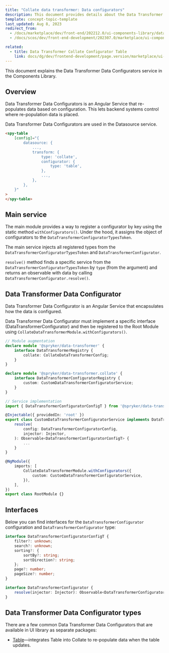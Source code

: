 ```yaml
---
title: "Collate data transformer: Data configurators"
description: This document provides details about the Data Transformer Data Configurators service in the Components Library.
template: concept-topic-template
last_updated: Aug 8, 2023
redirect_from:
  - /docs/marketplace/dev/front-end/202212.0/ui-components-library/data-transformers/collate/data-configurators/
  - /docs/scos/dev/front-end-development/202307.0/marketplace/ui-components-library/data-transformers/data-transformer-collate/collate-data-transformer-data-configurators/collate-data-transformer-data-configurators.html

related:
  - title: Data Transformer Collate Configurator Table
    link: docs/dg/dev/frontend-development/page.version/marketplace/ui-components-library/data-transformers/data-transformer-collate/collate-data-transformer-data-configurators/collate-data-transformer-table-configurator.html
---
```


This document explains the Data Transformer Data Configurators service in the Components Library.

## Overview

Data Transformer Data Configurators is an Angular Service that re-populates data based on configuration. This lets backend systems control where re-population data is placed.

Data Transformer Data Configurators are used in the Datasource service.

```html
<spy-table
    [config]="{
        datasource: {
            ...,                                                
            transform: {
                type: 'collate',
                configurator: {
                    type: 'table',
                },
                ...,
            },
        },
    }"
>
</spy-table>
```

## Main service

The main module provides a way to register a configurator by key using the static method `withConfigurators()`. Under the hood, it assigns the object of configurators to the `DataTransformerConfiguratorTypesToken`.

The main service injects all registered types from the `DataTransformerConfiguratorTypesToken` and `DataTransformerConfigurator`.

`resolve()` method finds a specific service from the `DataTransformerConfiguratorTypesToken` by `type` (from the argument) and returns an observable with data by calling `DataTransformerConfigurator.resolve()`.

## Data Transformer Data Configurator

Data Transformer Data Configurator is an Angular Service that encapsulates how the data is configured.

Data Transformer Data Configurator must implement a specific interface (DataTransformerConfigurator) and then be registered to the Root Module using `CollateDataTransformerModule.withConfigurators()`.

```ts
// Module augmentation
declare module '@spryker/data-transformer' {
    interface DataTransformerRegistry {
        collate: CollateDataTransformerConfig;
    }
}

declare module '@spryker/data-transformer.collate' {
    interface DataTransformerConfiguratorRegistry {
        custom: CustomDataTransformerConfiguratorService;
    }
}

// Service implementation
import { DataTransformerConfiguratorConfigT } from '@spryker/data-transformer.collate';

@Injectable({ providedIn: 'root' })
export class CustomDataTransformerConfiguratorService implements DataTransformerConfigurator {
    resolve(
        config: DataTransformerConfiguratorConfig,
        injector: Injector,
    ): Observable<DataTransformerConfiguratorConfigT> {
        ...
    }
}

@NgModule({
    imports: [
        CollateDataTransformerModule.withConfigurators({
            custom: CustomDataTransformerConfiguratorService,
        }),
    ],
})
export class RootModule {}
```

## Interfaces

Below you can find interfaces for the `DataTransformerConfigurator` configuration and `DataTransformerConfigurator` type:

```ts
interface DataTransformerConfiguratorConfigT {
    filter?: unknown;
    search?: unknown;
    sorting?: {
        sortBy?: string;
        sortDirection?: string;
    };
    page?: number;
    pageSize?: number;
}

interface DataTransformerConfigurator {
    resolve(injector: Injector): Observable<DataTransformerConfiguratorConfigT>;
}
```

## Data Transformer Data Configurator types

There are a few common Data Transformer Data Configurators that are available in UI library as separate packages:

- [Table](/docs/dg/dev/frontend-development/{{page.version}}/marketplace/ui-components-library/data-transformers/data-transformer-collate/collate-data-transformer-data-configurators/collate-data-transformer-table-configurator.html)—integrates Table into Collate to re-populate data when the table updates.
